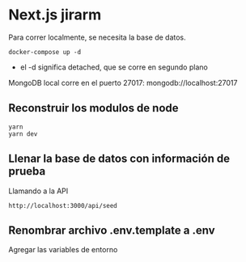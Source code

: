 # Next.js jirarm

Para correr localmente, se necesita la base de datos.

```
docker-compose up -d
```

- el -d significa detached, que se corre en segundo plano

MongoDB local corre en el puerto 27017: mongodb://localhost:27017

## Reconstruir los modulos de node

```
yarn
yarn dev
```

## Llenar la base de datos con información de prueba

Llamando a la API

```
http://localhost:3000/api/seed
```

## Renombrar archivo .env.template a .env

Agregar las variables de entorno
